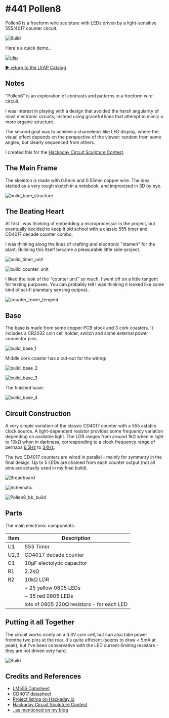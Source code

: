 # #441 Pollen8

Pollen8 is a freeform wire sculpture with LEDs driven by a light-sensitive 555/4017 counter circuit.

![Build](./assets/Pollen8_build.jpg?raw=true)

Here's a quick demo..

[![clip](./assets/Pollen8_build.gif?raw=true)](https://www.youtube.com/watch?v=VEAgmHIxWKI)

[:arrow_forward: return to the LEAP Catalog](https://leap.tardate.com)

## Notes

"Pollen8" is an exploration of contrasts and patterns in a freeform wire circuit.

I was interest in playing with a design that avoided the harsh angularity of most electronic circuits,
instead using graceful lines that attempt to mimic a more organic structure.

The second goal was to achieve a chameleon-like LED display, where the visual effect depends on the
perspective of the viewer: random from some angles, but clearly sequenced from others.

I created this for the [Hackaday Circuit Sculpture Contest](https://hackaday.io/contest/162559-circuit-sculpture-contest).


## The Main Frame

The skeleton is made with 0.9mm and 0.55mm copper wire. The idea started as a very rough sketch in a notebook,
and improvised in 3D by eye.

![build_bare_structure](./assets/build_bare_structure.jpg?raw=true)


## The Beating Heart

At first I was thinking of embedding a microprocessor in the project, but eventually decided to keep it old school with
a classic 555 timer and CD4017 decade counter combo.

I was thinking along the lines of crafting and electronic "stamen" for the plant.
Building this itself became a pleasurable little side-project.

![build_timer_unit](./assets/build_timer_unit.jpg?raw=true)

![build_counter_unit](./assets/build_counter_unit.jpg?raw=true)

I liked the look of the "counter unit" so much, I went off on a little tangent for testing purposes.
You can probably tell I was thinking it looked like some kind of sci-fi planetary sensing outpost..

![counter_tower_tengent](./assets/counter_tower_tengent.jpg?raw=true)

## Base

The base is made from some copper PCB stock and 3 cork coasters.
It includes a CR2032 coin cell holder, switch and some external power connector pins.

![build_base_1](./assets/build_base_1.jpg?raw=true)

Middle cork coaster has a cut-out for the wiring:

![build_base_2](./assets/build_base_2.jpg?raw=true)

![build_base_3](./assets/build_base_3.jpg?raw=true)

The finished base:

![build_base_4](./assets/build_base_4.jpg?raw=true)


## Circuit Construction

A very simple variation of the classic CD4017 counter with a 555 astable clock source.
A light-dependent resistor provides some frequency variation depending on available light.
The LDR ranges from around 1kΩ when in light to 10kΩ when in darkness, corresponding to a clock frequency range of
perhaps [6.5Hz](https://visual555.tardate.com/?mode=astable&r1=2.2&r2=10&c=10) to [34Hz](https://visual555.tardate.com/?mode=astable&r1=2.2&r2=1&c=10).

The two CD4017 counters are wired in parallel - mainly for symmetry in the final design.
Up to 5 LEDs are chained from each counter output (not all pins are actually used in my final build).

![Breadboard](./assets/Pollen8_bb.jpg?raw=true)

![Schematic](./assets/Pollen8_schematic.jpg?raw=true)

![Pollen8_bb_build](./assets/Pollen8_bb_build.jpg?raw=true)


## Parts

The main electronic components:

| Item | Description                                |
|------|--------------------------------------------|
| U1   | 555 Timer                                  |
| U2,3 | CD4017 decade counter                      |
| C1   | 10µF electolytic capacitor                 |
| R1   | 2.2kΩ                                      |
| R2   | 10kΩ LDR                                   |
|      | ~ 25 yellow 0805 LEDs                      |
|      | ~ 35 red 0805 LEDs                         |
|      | lots of 0805 220Ω resistors - for each LED |


## Putting it all Together

The circuit works nicely on a 3.3V coin cell, but can also take power fromthe two pins at the rear.
It's quite efficient (seems to draw < 5mA at peak), but I've been conservative with the LED current-limiting resistors -
they are not driven very hard.

![Build](./assets/Pollen8_build.gif?raw=true)


## Credits and References
* [LM555 Datasheet](http://www.futurlec.com/Linear/LM555CN.shtml)
* [CD4017 datasheet](http://www.futurlec.com/4000Series/CD4017.shtml)
* [Project listing on Hackaday.io](https://hackaday.io/project/162969-pollen8)
* [Hackaday Circuit Sculpture Contest](https://hackaday.io/contest/162559-circuit-sculpture-contest)
* [..as mentioned on my blog](https://blog.tardate.com/2018/12/leap441-pollen8.html)
